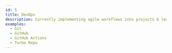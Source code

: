 ```yaml
---
id: 5
title: DevOps
description: Currently implementing agile workflows into projects & learning about software in production.
examples:
  - Git
  - GitHub
  - GitHub Actions
  - Turbo Repo
---
```

